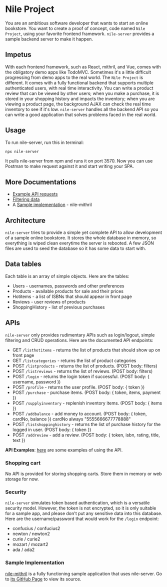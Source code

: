# Nile Project

You are an ambitious software developer that wants to start an online bookstore. You want to create a proof of concept, code named `Nile Project`, using your favorite frontend framework. `nile-server` provides a sample backend server to make it happen.

## Impetus

With each frontend framework, such as React, mithril, and Vue, comes with the obligatory demo apps like TodoMVC. Sometimes it's a little difficult progressing from demo apps to the real world. The `Nile Project` is different. It comes with a fully functional backend that supports multiple authenticated users, with real time interactivity. You can write a product review that can be viewed by other users; when you make a purchase, it is stored in your shopping history and impacts the inventory; when you are viewing a product page, the background AJAX can check the real time inventory to see if it's low. `nile-server` handles all the backend API so you can write a good application that solves problems faced in the real world.

## Usage

To run nile-server, run this in terminal:
```js
npx nile-server
```

It pulls nile-server from npm and runs it on port 3570. Now you can use Postman to make request against it and start writing your SPA.

## More Documentations

* [Example API requests](https://github.com/johnfliu818/nile-server/blob/master/api-examples.md)
* [Filtering data](https://github.com/johnfliu818/nile-server/blob/master/filtering.md)
* A [Sample implementation](http://nile-mithril.s3-website.us-east-2.amazonaws.com) - nile-mithril

## Architecture

`nile-server` tries to provide a simple yet complete API to allow development of a sample online bookstore. It stores the whole database in memory, so everything is wiped clean everytime the server is rebooted. A few JSON files are used to seed the database so it has some data to start with.

## Data tables

Each table is an array of simple objects. Here are the tables:

* Users - usernames, passwords and other preferences
* Products - available products for sale and their prices
* Hotitems - a list of ISBNs that should appear in front page
* Reviews - user reviews of products
* ShoppingHistory - list of previous purchases

## APIs

`nile-server` only provides rudimentary APIs such as login/logout, simple filtering and CRUD operations. Here are the documented API endpoints:

* GET `/listhotitems` - returns the list of products that should show up on front page
* GET `/listcategories` - returns the list of product categories
* POST `/listproducts` - returns the list of products. (POST body: filters)
* POST `/listreviews` - returns the list of reviews. (POST body: filters)
* POST `/login` - returns the login token if successful. (POST body: { username, password })
* POST `/profile` - returns the user profile. (POST body: { token })
* POST `/purchase` - purchase items. (POST body: { token, items, payment })
* POST `/supplyinventory` - replenish inventory items. (POST body: { items })
* POST `/addbalance` - add money to account. (POST body: { token, cardNo, balance }) cardNo always "5555666677778888"
* POST `/listshoppinghistory` - returns the list of purchase history for the logged in user. (POST body: { token })
* POST `/addreview` - add a review. (POST body: { token, isbn, rating, title, text })

**API Examples**: [here](https://github.com/johnfliu818/nile-server/blob/master/api-examples.md) are some examples of using the API.

### Shopping cart

No API is provided for storing shopping carts. Store them in memory or web storage for now.

### Security

`nile-server` simulates token based authentication, which is a versatile security model. However, the token is not encrypted, so it is only suitable for a sample app, and please don't put any sensitive data into this database. Here are the username/password that would work for the `/login` endpoint:

* confucius / confucius2
* newton / newton2
* curie / curie2
* mozart / mozart2
* ada / ada2

### Sample Implementation

[nile-mithril](https://www.npmjs.com/package/nile-mithril) is a fully functioning sample application that uses nile-server. Go to [its GitHub Page](https://github.com/johnfliu818/nile-mithril) to view its source.